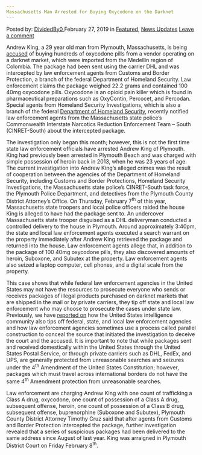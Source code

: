 ```yaml
---
Massachusetts Man Arrested for Buying Oxycodone on the Darknet
---
```

<article class="post-listing post-28462 post type-post status-publish format-standard has-post-thumbnail hentry category-deepdot-news category-news-updates tag-arrested tag-buying tag-darknet tag-man tag-massachusetts tag-oxycodone">
    <div class="post-inner">
    <p class="post-meta">
    <span>Posted by: <a href="https://www.deepdotweb.com/author/dividedby0/" title="">DividedBy0 </a></span>
    <span>February 27, 2019</span>
    <span>in <a href="https://www.deepdotweb.com/category/deepdot-news/" rel="category tag">Featured</a>, <a href="https://www.deepdotweb.com/category/news-updates/" rel="category tag">News Updates</a></span>
    <span><a href="https://www.deepdotweb.com/2019/02/27/massachusetts-man-arrested-for-buying-oxycodone-on-the-darknet/#respond">Leave a comment</a></span>
    </p>
    <div class="clear"></div>
    <div class="entry">
    <p>Andrew King, a 29 year old man from Plymouth, Massachusetts, is being <a href="https://www.bostonglobe.com/metro/2019/02/08/plymouth-man-who-ordered-oxycodone-over-dark-web-arraigned-drug-charges/RvNBfj0MBQUh9MZ7hQMJDO/story.html">accused</a> of buying hundreds of oxycodone pills from a vendor operating on a darknet market, which were imported from the Medellin region of Colombia. The package had been sent using the carrier DHL and was intercepted by law enforcement agents from Customs and Border Protection, a branch of the federal Department of Homeland Security. Law enforcement claims the package weighed 22.2 grams and contained 100 40mg oxycodone pills. Oxycodone is an opioid pain killer which is found in pharmaceutical preparations such as OxyContin, Percocet, and Percodan. Special agents from Homeland Security Investigations, which is also a branch of the federal <a href="https://www.deepdotweb.com/tag/dhs/">Department of Homeland Security</a>, recently notified law enforcement agents from the Massachusetts state police’s Commonwealth Interstate Narcotics Reduction Enforcement Team – South (CINRET-South) about the intercepted package.</p>
    <p>The investigation only began this month; however, this is not the first time state law enforcement officials have arrested Andrew King of Plymouth. King had previously been arrested in Plymouth Beach and was charged with simple possession of heroin back in 2013, when he was 23 years of age. The current investigation into Andrew King’s alleged crimes was the result of cooperation between the agencies of the Department of Homeland Security, including Customs and Border Protections, Homeland Security Investigations, the Massachusetts state police’s CINRET-South task force, the Plymouth Police Department, and detectives from the Plymouth County District Attorney’s Office. On Thursday, February 7<sup>th</sup> of this year, Massachusetts state troopers and local police officers raided the house King is alleged to have had the package sent to. An undercover Massachusetts state trooper disguised as a DHL deliveryman conducted a controlled delivery to the house in Plymouth. Around approximately 3:40pm, the state and local law enforcement agents executed a search warrant on the property immediately after Andrew King retrieved the package and returned into the house. Law enforcement agents allege that, in addition to the package of 100 40mg oxycodone pills, they also discovered amounts of heroin, Suboxone, and Subutex at the property. Law enforcement agents also seized a laptop computer, cell phones, and a digital scale from the property.</p>
    <p>This case shows that while federal law enforcement agencies in the United States may not have the resources to prosecute everyone who sends or receives packages of illegal products purchased on darknet markets that are shipped in the mail or by private carriers, they tip off state and local law enforcement who may choose to prosecute the cases under state law. Previously, we have <a href="https://www.deepdotweb.com/2017/12/20/classified-documents-show-nsa-secretly-helped-convict-people-us-courts/">reported on</a> how the United States intelligence community also tips off federal, state, and local law enforcement agencies and how law enforcement agencies sometimes use a process called parallel construction to conceal the source that initiated the investigation to deceive the court and the accused. It is important to note that while packages sent and received domestically within the United States through the United States Postal Service, or through private carriers such as DHL, FedEx, and UPS, are generally protected from unreasonable searches and seizures under the 4<sup>th</sup> Amendment of the United States Constitution; however, packages which must travel across international borders do not have the same 4<sup>th</sup> Amendment protection from unreasonable searches.</p>
    <p>Law enforcement are charging Andrew King with one count of trafficking a Class A drug, oxycodone, one count of possession of a Class A drug, subsequent offense, heroin, one count of possession of a Class B drug, subsequent offense, buprenorphine (Suboxone and Subutex), Plymouth County District Attorney Timothy Cruz said that after agents from Customs and Border Protection intercepted the package, further investigation revealed that a series of suspicious packages had been delivered to the same address since August of last year. King was arraigned in Plymouth District Court on Friday February 8<sup>th</sup>.</p>
    </div>
    <span style="display:none"><a href="https://www.deepdotweb.com/tag/arrested/" rel="tag">arrested</a> <a href="https://www.deepdotweb.com/tag/buying/" rel="tag">buying</a> <a href="https://www.deepdotweb.com/tag/darknet/" rel="tag">darknet</a> <a href="https://www.deepdotweb.com/tag/man/" rel="tag">man</a> <a href="https://www.deepdotweb.com/tag/massachusetts/" rel="tag">massachusetts</a> <a href="https://www.deepdotweb.com/tag/oxycodone/" rel="tag">oxycodone</a></span> <span style="display:none" class="updated">2019-02-27</span>
    <div style="display:none" class="vcard author" itemprop="author" itemscope itemtype="http://schema.org/Person"><strong class="fn" itemprop="name"><a href="https://www.deepdotweb.com/author/dividedby0/" title="Posts by DividedBy0" rel="author">DividedBy0</a></strong></div>
    </div>
</article>

